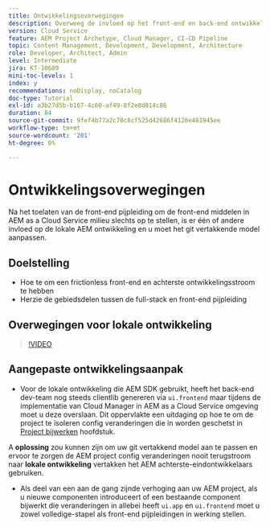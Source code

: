 ```yaml
---
title: Ontwikkelingsoverwegingen
description: Overweeg de invloed op het front-end en back-end ontwikkelingsproces zodra u de front-end pijpleiding toelaat.
version: Cloud Service
feature: AEM Project Archetype, Cloud Manager, CI-CD Pipeline
topic: Content Management, Development, Development, Architecture
role: Developer, Architect, Admin
level: Intermediate
jira: KT-10689
mini-toc-levels: 1
index: y
recommendations: noDisplay, noCatalog
doc-type: Tutorial
exl-id: a3b27d5b-b167-4c60-af49-8f2e8d814c86
duration: 84
source-git-commit: 9fef4b77a2c70c8cf525d42686f4120e481945ee
workflow-type: tm+mt
source-wordcount: '201'
ht-degree: 0%

---
```


# Ontwikkelingsoverwegingen

Na het toelaten van de front-end pijpleiding om de front-end middelen in AEM as a Cloud Service milieu slechts op te stellen, is er één of andere invloed op de lokale AEM ontwikkeling en u moet het git vertakkende model aanpassen.

## Doelstelling

* Hoe te om een frictionless front-end en achterste ontwikkelingsstroom te hebben
* Herzie de gebiedsdelen tussen de full-stack en front-end pijpleiding


## Overwegingen voor lokale ontwikkeling

>[!VIDEO](https://video.tv.adobe.com/v/3409421?quality=12&learn=on)


## Aangepaste ontwikkelingsaanpak

* Voor de lokale ontwikkeling die AEM SDK gebruikt, heeft het back-end dev-team nog steeds clientlib genereren via `ui.frontend` maar tijdens de implementatie van Cloud Manager in AEM as a Cloud Service omgeving moet u deze overslaan. Dit oppervlakte een uitdaging op hoe te om de project te isoleren config veranderingen die in worden geschetst in [Project bijwerken](update-project.md) hoofdstuk.

A __oplossing__ zou kunnen zijn om uw git vertakkend model aan te passen en ervoor te zorgen de AEM project config veranderingen nooit terugstroom naar __lokale ontwikkeling__ vertakken het AEM achterste-eindontwikkelaars gebruiken.


* Als deel van een aan de gang zijnde verhoging aan uw AEM project, als u nieuwe componenten introduceert of een bestaande component bijwerkt die veranderingen in allebei heeft `ui.app` en `ui.frontend` moet u zowel volledige-stapel als front-end pijpleidingen in werking stellen.
